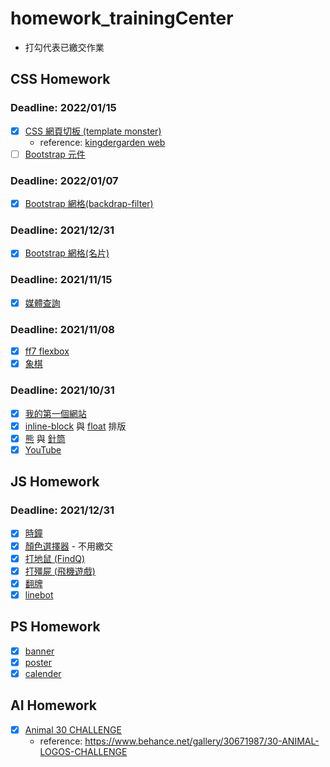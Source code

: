 # homework_trainingCenter

- 打勾代表已繳交作業

## CSS Homework

### Deadline: 2022/01/15

- [x] [CSS 網頁切板 (template monster)](https://link1515.github.io/homework_trainingCenter/CSS/08.%E7%B6%B2%E9%A0%81%E5%88%BB%E6%9D%BF/)
  - reference: [kingdergarden web](https://www.templatemonsterpreview.com/demo/179714.html?_gl=1*1a7ye87*_ga*MTU1NjYyNjgwNy4xNjM1OTA5MzY1*_ga_FTPYEGT5LY*MTYzNTkxNTg1Ny4yLjEuMTYzNTkxNTk2OS4yNA..&_ga=2.173690662.400592392.1635909365-1556626807.1635909365&_gac=1.262858424.1635909384.EAIaIQobChMIho-BoZ378wIVCYrICh0MMAu3EAAYAiAAEgIjhPD_BwE)
- [ ] [Bootstrap 元件](https://link1515.github.io/homework_trainingCenter/CSS/11.BS%E5%85%83%E4%BB%B6/)

### Deadline: 2022/01/07
- [x] [Bootstrap 網格(backdrap-filter)](https://link1515.github.io/homework_trainingCenter/CSS/10.BS%E7%B6%B2%E6%A0%BC2/)

### Deadline: 2021/12/31

- [x] [Bootstrap 網格(名片)](https://link1515.github.io/homework_trainingCenter/CSS/09.BS%E7%B6%B2%E6%A0%BC/BS%E7%B6%B2%E6%A0%BC.html)

### Deadline: 2021/11/15

- [x] [媒體查詢](https://link1515.github.io/homework_trainingCenter/CSS/07.%E5%AA%92%E9%AB%94%E6%9F%A5%E8%A9%A2/media_query_wda.html)

### Deadline: 2021/11/08

- [x] [ff7 flexbox](https://link1515.github.io/homework_trainingCenter/CSS/05.ff7_flexbox/ff7_flexbox.html)
- [x] [象棋](https://link1515.github.io/homework_trainingCenter/CSS/06.%E8%B1%A1%E6%A3%8B/chinese_chess.html)

### Deadline: 2021/10/31

- [x] [我的第一個網站](https://link1515.github.io/homework_trainingCenter/CSS/01.%E6%88%91%E7%9A%84%E7%AC%AC%E4%B8%80%E5%80%8B%E7%B6%B2%E9%A0%81/%E6%88%91%E7%9A%84%E7%AC%AC%E4%B8%80%E5%80%8B%E7%B6%B2%E9%A0%81.html)
- [x] [inline-block](https://link1515.github.io/homework_trainingCenter/CSS/02.inline_block_float/youtube_inline-block%E6%8E%92%E7%89%88.html) 與 [float](https://link1515.github.io/homework_trainingCenter/CSS/02.inline_block_float/youtube_float%E6%8E%92%E7%89%88.html) 排版
- [x] [熊](https://link1515.github.io/homework_trainingCenter/CSS/03.%E7%86%8A%E8%88%87%E9%87%9D%E7%AD%92/bear.html) 與 [針筒](https://link1515.github.io/homework_trainingCenter/CSS/03.%E7%86%8A%E8%88%87%E9%87%9D%E7%AD%92/syringe.html)
- [x] [YouTube](https://link1515.github.io/homework_trainingCenter/CSS/04.youtube/youtube.html)

## JS Homework

### Deadline: 2021/12/31

- [x] [時鐘](https://link1515.github.io/homework_trainingCenter/JS/02.%E6%99%82%E9%90%98/%E4%BD%9C%E6%A5%AD_%E6%99%82%E9%90%98.html)
- [x] [顏色選擇器](https://link1515.github.io/homework_trainingCenter/JS/03.%E9%A1%8F%E8%89%B2%E9%81%B8%E6%93%87%E5%99%A8/%E4%BD%9C%E6%A5%AD_%E9%A1%8F%E8%89%B2%E9%81%B8%E6%93%87%E5%99%A8.html) - 不用繳交
- [x] [打地鼠 (FindQ)](https://link1515.github.io/homework_trainingCenter/JS/04.%E6%89%93%E5%9C%B0%E9%BC%A0/index.html)
- [x] [打殭屍 (飛機遊戲)](https://link1515.github.io/homework_trainingCenter/JS/05.%E6%89%93%E6%AE%AD%E5%B1%8D/)
- [x] [翻牌](https://link1515.github.io/homework_trainingCenter/JS/06.%E7%BF%BB%E7%89%8C/)
- [x] [linebot](https://github.com/Link1515/linebot-volleyballCourtFinding)

## PS Homework

- [x] [banner](https://link1515.github.io/homework_trainingCenter/PS/01.banner/)
- [x] [poster](https://link1515.github.io/homework_trainingCenter/PS/02.poster/)
- [x] [calender](https://link1515.github.io/homework_trainingCenter/PS/03.calendar/)

## AI Homework
- [x] [Animal 30 CHALLENGE](https://link1515.github.io/homework_trainingCenter/AI/01.animal_30/)
  - reference: https://www.behance.net/gallery/30671987/30-ANIMAL-LOGOS-CHALLENGE
